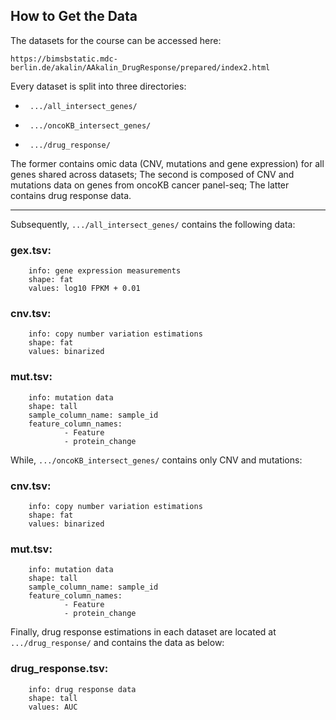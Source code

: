 ## How to Get the Data
The datasets for the course can be accessed here:
```
https://bimsbstatic.mdc-berlin.de/akalin/AAkalin_DrugResponse/prepared/index2.html
```

Every dataset is split into three directories:
-      .../all_intersect_genes/
-      .../oncoKB_intersect_genes/
-      .../drug_response/
The former contains omic data (CNV, mutations and gene expression) for all genes shared across datasets;
The second is composed of CNV and mutations data on genes from oncoKB cancer panel-seq;
The latter contains drug response data.


-----
Subsequently, ```.../all_intersect_genes/``` contains the following data: 

### gex.tsv:
        info: gene expression measurements
        shape: fat
        values: log10 FPKM + 0.01

### cnv.tsv:
        info: copy number variation estimations
        shape: fat
        values: binarized

### mut.tsv:
        info: mutation data
        shape: tall
        sample_column_name: sample_id
        feature_column_names:
                - Feature
                - protein_change
                
While, ```.../oncoKB_intersect_genes/``` contains only CNV and mutations:  
 
### cnv.tsv:
        info: copy number variation estimations
        shape: fat
        values: binarized

### mut.tsv:
        info: mutation data
        shape: tall
        sample_column_name: sample_id
        feature_column_names:
                - Feature
                - protein_change
 
 
Finally, drug response estimations in each dataset are located at ```.../drug_response/``` and contains the data as below:

### drug_response.tsv:
        info: drug response data
        shape: tall
        values: AUC
